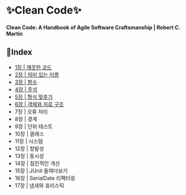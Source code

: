 # ✨Clean Code✨
#### Clean Code: A Handbook of Agile Software Craftsmanship | Robert C. Martin

## 📝Index

* [1장 | 깨끗한 코드](./ch-01/summary.md)
* [2장 | 의미 있는 이름](./ch-02/summary.md)
* [3장 | 함수](./ch-03/summary.md)
* [4장 | 주석](./ch-04/summary.md)
* [5장 | 형식 맞추기](./ch-05/summary.md)
* [6장 | 객체와 자료 구조](./ch-06/summary.md)
* 7장 | 오류 처리
* 8장 | 경계
* 9장 | 단위 테스트
* 10장 | 클래스
* 11장 | 시스템
* 12장 | 창발성
* 13장 | 동시성
* 14장 | 점진적인 개선
* 15장 | JUnit 들여다보기
* 16장 | SerialDate 리팩터링
* 17장 | 냄새와 휴리스틱
